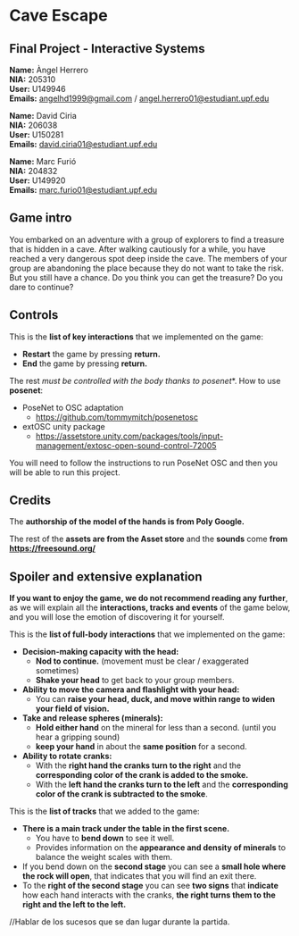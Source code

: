# Cave Escape
##  Final Project - Interactive Systems<br />

**Name:** Àngel Herrero <br />
**NIA:** 205310<br />
**User:** U149946<br />
**Emails:** angelhd1999@gmail.com / angel.herrero01@estudiant.upf.edu<br />

**Name:** David Ciria <br />
**NIA:** 206038<br />
**User:** U150281<br />
**Emails:** david.ciria01@estudiant.upf.edu<br />

**Name:** Marc Furió <br />
**NIA:** 204832<br />
**User:** U149920<br />
**Emails:** marc.furio01@estudiant.upf.edu<br />

## Game intro
You embarked on an adventure with a group of explorers to find a treasure that is hidden in a cave. After walking cautiously for a while, you have reached a very dangerous spot deep inside the cave. The members of your group are abandoning the place because they do not want to take the risk. But you still have a chance. Do you think you can get the treasure? Do you dare to continue?

## Controls

This is the **list of key interactions** that we implemented on the game:<br />
 * **Restart** the game by pressing **return.**
 * **End** the game by pressing **return.**
 
The rest **must be controlled* with the body thanks to posenet**.
How to use **posenet**:
* PoseNet to OSC adaptation
  * https://github.com/tommymitch/posenetosc 
* extOSC unity package
  * https://assetstore.unity.com/packages/tools/input-management/extosc-open-sound-control-72005

You will need to follow the instructions to run PoseNet OSC and then you will be able to run this project.

## Credits

The **authorship of the model of the hands is from Poly Google.**

The rest of the **assets are from the Asset store** and the **sounds** come **from https://freesound.org/**

## Spoiler and extensive explanation

**If you want to enjoy the game, we do not recommend reading any further**, as we will explain all the **interactions, tracks and events** of the game below, and you will lose the emotion of discovering it for yourself.

This is the **list of full-body interactions** that we implemented on the game:<br />
* **Decision-making capacity with the head:**
  * **Nod to continue.** (movement must be clear / exaggerated sometimes)
  * **Shake your head** to get back to your group members.
* **Ability to move the camera and flashlight with your head:** 
  * You can **raise your head, duck, and move within range to widen your field of vision.**
* **Take and release spheres (minerals):** 
  * **Hold either hand** on the mineral for less than a second. (until you hear a gripping sound)
  * **keep your hand** in about the **same position** for a second.
* **Ability to rotate cranks:**
  * With the **right hand the cranks turn to the right** and the **corresponding color of the crank is added to the smoke.**
  * With the **left hand the cranks turn to the left** and the **corresponding color of the crank is subtracted to the smoke**.

This is the **list of tracks** that we added to the game:<br />
* **There is a main track under the table in the first scene.**
  * You have to **bend down** to see it well.
  * Provides information on the **appearance and density of minerals** to balance the weight scales with them.
* If you bend down on the **second stage** you can see a **small hole where the rock will open**, that indicates that you will find an exit there.
* To the **right of the second stage** you can see **two signs** that **indicate** how each hand interacts with the cranks, **the right turns them to the right and the left to the left.**

//Hablar de los sucesos que se dan lugar durante la partida.
